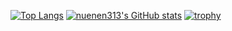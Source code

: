 [![Top Langs](https://github-readme-stats.vercel.app/api/top-langs/?username=nuenen313&theme=apprentice)](https://github.com/anuraghazra/github-readme-stats)
[![nuenen313's GitHub stats](https://github-readme-stats.vercel.app/api?username=nuenen313&hide_rank=false&show_icons=true&theme=apprentice)](https://github.com/anuraghazra/github-readme-stats)
[![trophy](https://github-profile-trophy.vercel.app/?username=nuenen313&theme=apprentice&title=-Followers,-Issues,-Reviews)](https://github.com/ryo-ma/github-profile-trophy)
